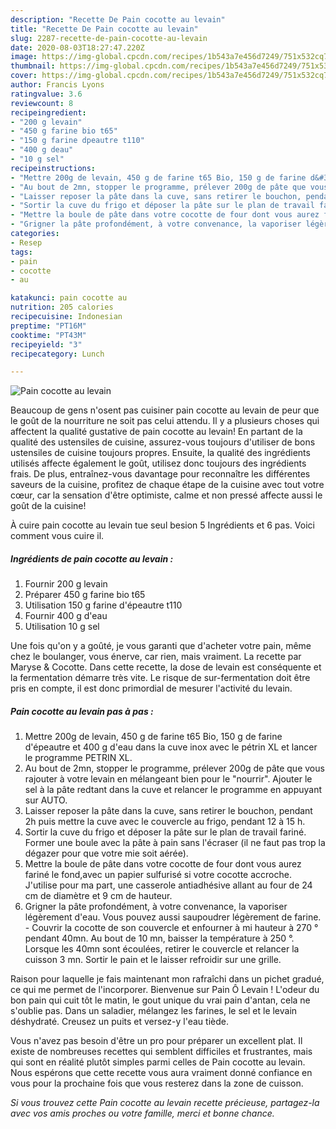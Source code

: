 ```yaml
---
description: "Recette De Pain cocotte au levain"
title: "Recette De Pain cocotte au levain"
slug: 2287-recette-de-pain-cocotte-au-levain
date: 2020-08-03T18:27:47.220Z
image: https://img-global.cpcdn.com/recipes/1b543a7e456d7249/751x532cq70/pain-cocotte-au-levain-photo-principale-de-la-recette.jpg
thumbnail: https://img-global.cpcdn.com/recipes/1b543a7e456d7249/751x532cq70/pain-cocotte-au-levain-photo-principale-de-la-recette.jpg
cover: https://img-global.cpcdn.com/recipes/1b543a7e456d7249/751x532cq70/pain-cocotte-au-levain-photo-principale-de-la-recette.jpg
author: Francis Lyons
ratingvalue: 3.6
reviewcount: 8
recipeingredient:
- "200 g levain"
- "450 g farine bio t65"
- "150 g farine dpeautre t110"
- "400 g deau"
- "10 g sel"
recipeinstructions:
- "Mettre 200g de levain, 450 g de farine t65 Bio, 150 g de farine d&#39;épeautre et 400 g d&#39;eau dans la cuve inox avec le pétrin XL et lancer le programme PETRIN XL."
- "Au bout de 2mn, stopper le programme, prélever 200g de pâte que vous rajouter à votre levain en mélangeant bien pour le &#34;nourrir&#34;. Ajouter le sel à la pâte redtant dans la cuve et relancer le programme en appuyant sur AUTO."
- "Laisser reposer la pâte dans la cuve, sans retirer le bouchon, pendant 2h puis mettre la cuve avec le couvercle au frigo, pendant 12 à 15 h."
- "Sortir la cuve du frigo et déposer la pâte sur le plan de travail fariné. Former une boule avec la pâte à pain sans l&#39;écraser (il ne faut pas trop la dégazer pour que votre mie soit aérée)."
- "Mettre la boule de pâte dans votre cocotte de four dont vous aurez fariné le fond,avec un papier sulfurisé si votre cocotte accroche. J&#39;utilise pour ma part, une casserole antiadhésive allant au four de 24 cm de diamètre et 9 cm de hauteur."
- "Grigner la pâte profondément, à votre convenance, la vaporiser légèrement d&#39;eau. Vous pouvez aussi saupoudrer légèrement de farine. Couvrir la cocotte de son couvercle et enfourner à mi hauteur à 270 ° pendant 40mn. Au bout de 10 mn, baisser la température à 250 °. Lorsque les 40mn sont écoulées, retirer le couvercle et relancer la cuisson 3 mn. Sortir le pain et le laisser refroidir sur une grille."
categories:
- Resep
tags:
- pain
- cocotte
- au

katakunci: pain cocotte au 
nutrition: 205 calories
recipecuisine: Indonesian
preptime: "PT16M"
cooktime: "PT43M"
recipeyield: "3"
recipecategory: Lunch

---
```



![Pain cocotte au levain](https://img-global.cpcdn.com/recipes/1b543a7e456d7249/751x532cq70/pain-cocotte-au-levain-photo-principale-de-la-recette.jpg)

Beaucoup de gens n'osent pas cuisiner pain cocotte au levain de peur que le goût de la nourriture ne soit pas celui attendu. Il y a plusieurs choses qui affectent la qualité gustative de pain cocotte au levain! En partant de la qualité des ustensiles de cuisine, assurez-vous toujours d'utiliser de bons ustensiles de cuisine toujours propres. Ensuite, la qualité des ingrédients utilisés affecte également le goût, utilisez donc toujours des ingrédients frais. De plus, entraînez-vous davantage pour reconnaître les différentes saveurs de la cuisine, profitez de chaque étape de la cuisine avec tout votre cœur, car la sensation d'être optimiste, calme et non pressé affecte aussi le goût de la cuisine!

<!--inarticleads1-->

À cuire pain cocotte au levain tue seul besion 5 Ingrédients et 6 pas. Voici comment vous cuire il.

##### Ingrédients de pain cocotte au levain :

1. Fournir 200 g levain
1. Préparer 450 g farine bio t65
1. Utilisation 150 g farine d&#39;épeautre t110
1. Fournir 400 g d&#39;eau
1. Utilisation 10 g sel


Une fois qu&#39;on y a goûté, je vous garanti que d&#39;acheter votre pain, même chez le boulanger, vous énerve, car rien, mais vraiment. La recette par Maryse &amp; Cocotte. Dans cette recette, la dose de levain est conséquente et la fermentation démarre très vite. Le risque de sur-fermentation doit être pris en compte, il est donc primordial de mesurer l&#39;activité du levain. 

<!--inarticleads2-->

##### Pain cocotte au levain pas à pas :

1. Mettre 200g de levain, 450 g de farine t65 Bio, 150 g de farine d&#39;épeautre et 400 g d&#39;eau dans la cuve inox avec le pétrin XL et lancer le programme PETRIN XL.
1. Au bout de 2mn, stopper le programme, prélever 200g de pâte que vous rajouter à votre levain en mélangeant bien pour le &#34;nourrir&#34;. Ajouter le sel à la pâte redtant dans la cuve et relancer le programme en appuyant sur AUTO.
1. Laisser reposer la pâte dans la cuve, sans retirer le bouchon, pendant 2h puis mettre la cuve avec le couvercle au frigo, pendant 12 à 15 h.
1. Sortir la cuve du frigo et déposer la pâte sur le plan de travail fariné. Former une boule avec la pâte à pain sans l&#39;écraser (il ne faut pas trop la dégazer pour que votre mie soit aérée).
1. Mettre la boule de pâte dans votre cocotte de four dont vous aurez fariné le fond,avec un papier sulfurisé si votre cocotte accroche. J&#39;utilise pour ma part, une casserole antiadhésive allant au four de 24 cm de diamètre et 9 cm de hauteur.
1. Grigner la pâte profondément, à votre convenance, la vaporiser légèrement d&#39;eau. Vous pouvez aussi saupoudrer légèrement de farine. - Couvrir la cocotte de son couvercle et enfourner à mi hauteur à 270 ° pendant 40mn. Au bout de 10 mn, baisser la température à 250 °. Lorsque les 40mn sont écoulées, retirer le couvercle et relancer la cuisson 3 mn. Sortir le pain et le laisser refroidir sur une grille.


Raison pour laquelle je fais maintenant mon rafraîchi dans un pichet gradué, ce qui me permet de l&#39;incorporer. Bienvenue sur Pain Ô Levain ! L&#39;odeur du bon pain qui cuit tôt le matin, le gout unique du vrai pain d&#39;antan, cela ne s&#39;oublie pas. Dans un saladier, mélangez les farines, le sel et le levain déshydraté. Creusez un puits et versez-y l&#39;eau tiède. 

<!--inarticleads1-->

<p>
Vous n'avez pas besoin d'être un pro pour préparer un excellent plat. Il existe de nombreuses recettes qui semblent difficiles et frustrantes, mais qui sont en réalité plutôt simples parmi celles de Pain cocotte au levain. Nous espérons que cette recette vous aura vraiment donné confiance en vous pour la prochaine fois que vous resterez dans la zone de cuisson.
</p>

<p>
<i>Si vous trouvez cette Pain cocotte au levain recette précieuse, partagez-la avec vos amis proches ou votre famille, merci et bonne chance.</i>
</p>
